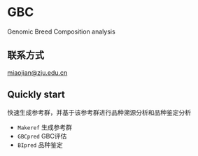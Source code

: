 # GBC
Genomic Breed Composition analysis

## 联系方式
miaojian@zju.edu.cn

## Quickly start
快速生成参考群，并基于该参考群进行品种溯源分析和品种鉴定分析
- `Makeref` 生成参考群
- `GBCpred` GBC评估
- `BIpred` 品种鉴定

